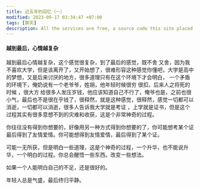 ```yaml
---
title: 近五年的回忆（一）
modified: 2023-09-17 03:34:47 +07:00
tags: [聊天]
description: All the services are free, a source code this site placed on github repository and intergration with netlify service, another service that you can use is github page for hosting your own static site.
---
```


####  越到最后，心情越复杂

越到最后心情越复杂，这个感觉很复杂，到了最后的感觉，既不舍 又舍，因为我不喜欢大学，但是该离开了，又开始想了，很难形容这种感觉你懂吧，大学是高中的梦想，又是后来讨厌的地方，很多道理只有在这个环境下才会明白， 一个矛盾的环境下，俺奶说有一个老爷爷，姓胡，他年轻时候很穷 很扣，后来人之将死的时候 ，很大方 给很多人发压岁钱，他应该知道自己不行了，俺爷也是，之前也很小气，最后也不是很在乎钱了，很释然，就是这种感觉，很释然，感觉一切都可以消逝，一切都可以消逝，很多人告诉我大学就是考证 ，上学就是证书，但是这个过程其实有很多意想不到的灾难和收获，这是个非常神奇的过程。

你往往没有得到你想要的，好像用另一种方式得到你想要的了，你可能想考某个证 最后得到了友情爱情。你可能想得到友情爱情，最后得到了某个证。

可能一无所获，但是明白一些道理，这是个神奇的过程，一个升华，也不能说升华，一个明白的过程。你总会醒悟一些东西。改变一些想法。

如果一个人能明白自己的不足，还是很好的。

年轻人总是气盛，最后终归平静。



